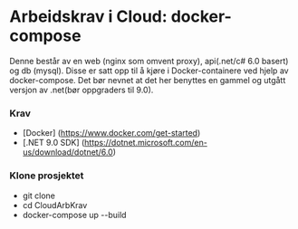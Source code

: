 # Arbeidskrav i Cloud: docker-compose

Denne består av en web (nginx som omvent proxy), api(.net/c# 6.0 basert) og db (mysql).
Disse er satt opp til å kjøre i Docker-containere ved hjelp av docker-compose. 
Det bør nevnet at det her benyttes en gammel og utgått versjon av .net(bør oppgraders til 9.0).

### Krav
- [Docker] (https://www.docker.com/get-started)
- [.NET 9.0 SDK] (https://dotnet.microsoft.com/en-us/download/dotnet/6.0)

### Klone prosjektet
- git clone
- cd CloudArbKrav
- docker-compose up --build
